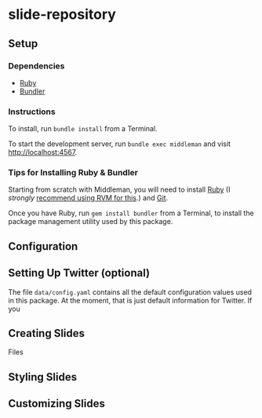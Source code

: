 # slide-repository

## Setup

### Dependencies

* [Ruby](https://www.ruby-lang.org/)
* [Bundler](http://bundler.io/)

### Instructions

To install, run `bundle install` from a Terminal.

To start the development server, run `bundle exec middleman` and visit [http://localhost:4567](http://localhost:4567).

### Tips for Installing Ruby & Bundler

Starting from scratch with Middleman, you will need to install [Ruby](https://www.ruby-lang.org) (I *strongly* [recommend using RVM for this](http://rvm.io).) and [Git](http://git-scm.com/).

Once you have Ruby, run `gem install bundler` from a Terminal, to install the package management utility used by this package.

## Configuration

## Setting Up Twitter (optional)

The file `data/config.yaml` contains all the default configuration values used in this package. At the moment, that is just default information for Twitter. If you

## Creating Slides

Files 

## Styling Slides

## Customizing Slides